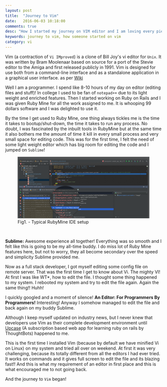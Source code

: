 ```yaml
---
layout: post
title:  "Journey to Vim"
date:   2016-06-03 10:18:00
comments: true
desc: "How I started my journey on VIM editor and I am loving every piece of it."
keywords: journey to vim, how someone started on vim
category: vi
---
```


Vim (a contraction of `Vi IMproved`) is a clone of Bill Joy's vi editor for `Unix`. It was written by Bram Moolenaar based on source for a port of the Stevie editor to the Amiga and first released publicly in 1991. Vim is designed for use both from a command-line interface and as a standalone application in a graphical user interface. as per [Wiki][vim-wiki]

Well I am a programmer. I spend like 8-10 hours of my day on editor (editing files and stuff)! 
In college I used to be fan of `notepad++` due to its light weight and enriched features. Then I started working on Ruby on Rails and I was given Ruby Mine for all the work assigned to me. It is whooping 99 dollars software and I was delighted to use it. 

By the time I get used to Ruby Mine, one thing always tickles me is the time it takes to bootup/shut-down, the time it takes to run any process. No doubt, I was fascinated by the inbuilt tools in RubyMine but at the same time it also bothers me the amount of time it kill in every small process and very small space for editing code. This was for the first time, I felt the need of some light weight editor which has big room for editing the code and I jumped on `Sublime`! 

<figure>
    <img src="/assets/images/ruby_mine_ide.png" alt=""> 
    <figcaption class="center">Fig1. - Typical RubyMine IDE setup</figcaption>
</figure>
<br>

**Sublime:** Awesome experience all together! Everything was so smooth and I felt like this is going to be my all-time buddy. I do miss lot of Ruby Mine features here, but not to worry, they all become secondary over the speed and simplicity Sublime provided me. 

Now as a full stack developer, I got myself editing some config file on remote server. That was the first time I get to know about Vi. The mighty VI! At first I was like WT*, how to edit the file. I thought some thing happened to my system. I rebooted my system and try to edit the file again. Again the same thing!! Huhh! 

I quickly googled and a moment of silence! **An Editor: For Programmers By Programmers!** Interesting! Anyway I somehow managed to edit the file and back again on my buddy Sublime. 

Although I keep myself updated on industry news, but I never knew that developers use Vim as their complete development environment until [Upcase][upcase] (A subscription based web app for learning ruby on rails by ThoughtBots) happened to me.

This is the first time I installed Vim (because by default we have minified Vi on Linux) on my system and tried all over on weekend. At first it was very challenging, because its totally different from all the editors I had ever tried. It works on commands and it gives full screen to edit the file and its blazing fast!! And this is what my requirement of an editor in first place and this is what encouraged me to not going back. 

And the journey to `Vim` began!


[vim-wiki]: https://en.wikipedia.org/wiki/Vim_(text_editor)
[upcase]: https://upcase.com